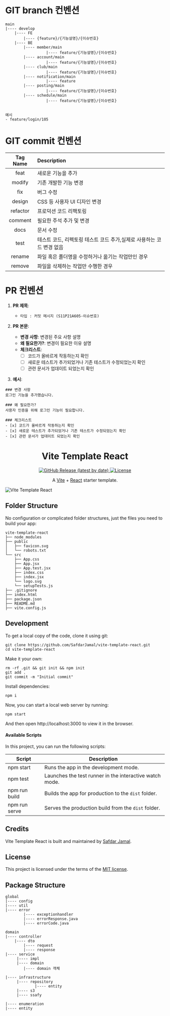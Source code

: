# GIT branch 컨벤션

```text
main
|---- develop
    |---- FE
        |---- {feature}/{기능설명}/{이슈번호}
    |---- BE
        |---- member/main
			      |---- feature/{기능설명}/{이슈번호}
        |---- account/main
			      |---- feature/{기능설명}/{이슈번호}
        |---- club/main
			      |---- feature/{기능설명}/{이슈번호}
        |---- notification/main
			      |---- feature
        |---- posting/main
			      |---- feature/{기능설명}/{이슈번호}
        |---- schedule/main
			      |---- feature/{기능설명}/{이슈번호}


예시
- feature/login/105
```

# GIT commit 컨벤션

| Tag Name | Description                                                           |
| :------: | :-------------------------------------------------------------------- |
|   feat   | 새로운 기능을 추가                                                    |
|  modify  | 기존 개발한 기능 변경                                                 |
|   fix    | 버그 수정                                                             |
|  design  | CSS 등 사용자 UI 디자인 변경                                          |
| refactor | 프로덕션 코드 리팩토링                                                |
| comment  | 필요한 주석 추가 및 변경                                              |
|   docs   | 문서 수정                                                             |
|   test   | 테스트 코드, 리펙토링 테스트 코드 추가,실제로 사용하는 코드 변경 없음 |
|  rename  | 파일 혹은 폴더명을 수정하거나 옮기는 작업만인 경우                    |
|  remove  | 파일을 삭제하는 작업만 수행한 경우                                    |

# PR 컨벤션

1. **PR 제목**:
   - `타입 : 커밋 메시지 (S11P21A605-이슈번호)`
2. **PR 본문**:

   - **변경 사항**: 변경된 주요 사항 설명
   - **왜 필요한가?**: 변경이 필요한 이유 설명
   - **체크리스트**:
     - [ ] 코드가 올바르게 작동하는지 확인
     - [ ] 새로운 테스트가 추가되었거나 기존 테스트가 수정되었는지 확인
     - [ ] 관련 문서가 업데이트 되었는지 확인

3. **예시**:

```text
### 변경 사항
로그인 기능을 추가했습니다.

### 왜 필요한가?
사용자 인증을 위해 로그인 기능이 필요합니다.

### 체크리스트
- [x] 코드가 올바르게 작동하는지 확인
- [x] 새로운 테스트가 추가되었거나 기존 테스트가 수정되었는지 확인
- [x] 관련 문서가 업데이트 되었는지 확인
```



<h1 align="center">
  Vite Template React
</h1>

<p align="center">
  <a href="https://github.com/SafdarJamal/vite-template-react/releases">
    <img src="https://img.shields.io/github/v/release/SafdarJamal/vite-template-react" alt="GitHub Release (latest by date)" />
  </a>
  <a href="https://github.com/SafdarJamal/vite-template-react/blob/main/LICENSE">
    <img src="https://img.shields.io/github/license/SafdarJamal/vite-template-react" alt="License" />
  </a>
</p>

<p align="center">
    A <a href="https://vitejs.dev">Vite</a> + <a href="https://react.dev">React</a> starter template.
</p>

![Vite Template React](https://github.com/SafdarJamal/vite-template-react/assets/48409548/4b1eb99e-01b8-4752-91c0-76930e7948c1)

## Folder Structure

No configuration or complicated folder structures, just the files you need to build your app:

```
vite-template-react
├── node_modules
├── public
│   ├── favicon.svg
│   └── robots.txt
└── src
    ├── App.css
    ├── App.jsx
    ├── App.test.jsx
    ├── index.css
    ├── index.jsx
    └── logo.svg
    └── setupTests.js
├── .gitignore
├── index.html
├── package.json
├── README.md
├── vite.config.js
```

## Development

To get a local copy of the code, clone it using git:

```
git clone https://github.com/SafdarJamal/vite-template-react.git
cd vite-template-react
```

Make it your own:

```
rm -rf .git && git init && npm init
git add .
git commit -m "Initial commit"
```

Install dependencies:

```
npm i
```

Now, you can start a local web server by running:

```
npm start
```

And then open http://localhost:3000 to view it in the browser.

#### Available Scripts

In this project, you can run the following scripts:

| Script        | Description                                             |
| ------------- | ------------------------------------------------------- |
| npm start     | Runs the app in the development mode.                   |
| npm test      | Launches the test runner in the interactive watch mode. |
| npm run build | Builds the app for production to the `dist` folder.     |
| npm run serve | Serves the production build from the `dist` folder.     |

## Credits

Vite Template React is built and maintained by [Safdar Jamal](https://safdarjamal.github.io).

## License

This project is licensed under the terms of the [MIT license](https://github.com/SafdarJamal/vite-template-react/blob/main/LICENSE).


## Package Structure

```
global
|---- config
|---- util
|---- error
		|---- exceptionhandler
		|---- errorResponse.java
		|---- errorCode.java

domain
|---- controller
    |---- dto
        |---- request
        |---- response
|---- service
     |---- impl
     |---- domain
        |---- domain 객체
     
|---- infrastructure
     |---- repository
             |---- entity
     |---- s3
     |---- ssafy
          
|---- enumeration
|---- entity

```